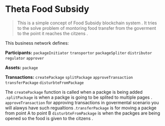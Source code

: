 # Theta Food Subsidy 

> This is a simple concept of Food Subsidy blockchain system . It tries to the solve problem of montoring food transfer from the goverment to the point it reaches the citzens  .


This business network defines:

**Participants:**
`packageInitiator` `transportor` `packageSpliter` `distributor` `regulator` `approver`

**Assets:**
`package`

**Transactions:**
`createPackage` `splitPackage` `approveTransaction` `transferPackage` `disturbteFromPackage`

The `createPackage` function is called when a packge is being added .`splitPackage` is when a packge is going to be splited to multiple pages . `approveTransaction` for approving transactions in govermental scenario you will alawys have such regualtions .`transferPackage` is for moving a packge from point A to point B `disturbteFromPackage` is when the packges are being opened so the food is given to the citzens .
